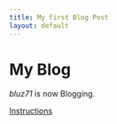```yaml
---
title: My first Blog Post
layout: default
---
```


My Blog
=======

*bluz71* is now Blogging.

[Instructions](https://github.com/barryclark/jekyll-now)
